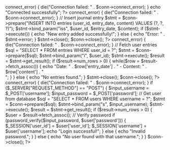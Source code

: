 <?php
$servername = "localhost";
$username = "root";
$password = "";
$dbname = "bullet_journal";


$conn = new mysqli($servername, $username, $password, $dbname);


if ($conn->connect_error) {
    die("Connection failed: " . $conn->connect_error);
}
echo "Connected successfully";
?>




<?php
session_start(); // to store user info in session


// Assuming the user is logged in and user_id is stored in session
$user_id = $_SESSION['user_id'];
$entry_date = $_POST['entry_date']; // Date of the entry (from the form)
$content = $_POST['content']; // Content of the entry (from the form)


$servername = "localhost";
$username = "root";
$password = "";
$dbname = "bullet_journal";


$conn = new mysqli($servername, $username, $password, $dbname);


if ($conn->connect_error) {
    die("Connection failed: " . $conn->connect_error);
}


// Insert journal entry
$stmt = $conn->prepare("INSERT INTO entries (user_id, entry_date, content) VALUES (?, ?, ?)");
$stmt->bind_param("iss", $user_id, $entry_date, $content);


if ($stmt->execute()) {
    echo "New entry added successfully!";
} else {
    echo "Error: " . $stmt->error;
}


$stmt->close();
$conn->close();
?>




<?php
session_start(); // Ensure user is logged in and user_id is available
$user_id = $_SESSION['user_id'];


$servername = "localhost";
$username = "root";
$password = "";
$dbname = "bullet_journal";


$conn = new mysqli($servername, $username, $password, $dbname);


if ($conn->connect_error) {
    die("Connection failed: " . $conn->connect_error);
}


// Fetch user entries
$sql = "SELECT * FROM entries WHERE user_id = ?";
$stmt = $conn->prepare($sql);
$stmt->bind_param("i", $user_id);
$stmt->execute();


$result = $stmt->get_result();


if ($result->num_rows > 0) {
    while($row = $result->fetch_assoc()) {
        echo "Date: " . $row['entry_date'] . " - Content: " . $row['content'] . "<br>";
    }
} else {
    echo "No entries found.";
}


$stmt->close();
$conn->close();
?>




<?php
session_start();


$servername = "localhost";
$username = "root";
$password = "";
$dbname = "bullet_journal";


$conn = new mysqli($servername, $username, $password, $dbname);


if ($conn->connect_error) {
    die("Connection failed: " . $conn->connect_error);
}


if ($_SERVER["REQUEST_METHOD"] == "POST") {
    $input_username = $_POST['username'];
    $input_password = $_POST['password'];


    // Get user from database
    $sql = "SELECT * FROM users WHERE username = ?";
    $stmt = $conn->prepare($sql);
    $stmt->bind_param("s", $input_username);
    $stmt->execute();
    $result = $stmt->get_result();


    if ($result->num_rows > 0) {
        $user = $result->fetch_assoc();
        // Verify password
        if (password_verify($input_password, $user['password'])) {
            $_SESSION['user_id'] = $user['user_id'];
            $_SESSION['username'] = $user['username'];
            echo "Login successful!";
        } else {
            echo "Invalid password.";
        }
    } else {
        echo "No user found with that username.";
    }
}


$conn->close();
?>










